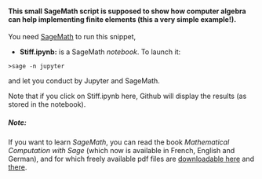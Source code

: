 #### This small SageMath script is supposed to show how computer algebra can help implementing finite elements (this a very simple example!). 

You need [SageMath](http://www.sagemath.org/) to run this snippet,


* **Stiff.ipynb:**  is a SageMath _notebook_. To launch it:
```
>sage -n jupyter
```
and let you conduct by Jupyter and SageMath. 

Note that if you click on Stiff.ipynb here,
Github will display the results (as stored in the notebook).


##### Note: ####
If you want to learn _SageMath_, you can read the book _Mathematical Computation
with Sage_ (which now is available in French, English and German), and
for which freely available pdf files are [downloadable 
here](https://members.loria.fr/PZimmermann/sagebook/english.html) and [there](http://sagebook.gforge.inria.fr/).
